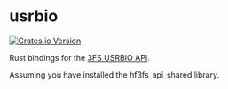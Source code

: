 # usrbio

[![Crates.io Version](https://img.shields.io/crates/v/usrbio)](https://crates.io/crates/usrbio)

Rust bindings for the [3FS USRBIO API](https://github.com/deepseek-ai/3FS/blob/main/src/lib/api/UsrbIo.md).

Assuming you have installed the hf3fs_api_shared library.

